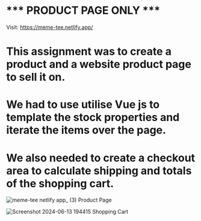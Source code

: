 # *** PRODUCT PAGE ONLY ***

Visit: https://meme-tee.netlify.app/

# This assignment was to create a product and a website product page to sell it on.

# We had to use utilise Vue js to template the stock properties and iterate the items over the page. 

# We also needed to create a checkout area to calculate shipping and totals of the shopping cart.

![meme-tee netlify app_ (3)](https://github.com/Jandalslap/meme-tee/assets/128538609/73842059-78bd-440a-9b20-5eec811ce629)
Product Page

![Screenshot 2024-06-13 194415](https://github.com/Jandalslap/meme-tee/assets/128538609/347dfa73-70db-4d70-a5b4-69c9ad8fab86)
Shopping Cart
